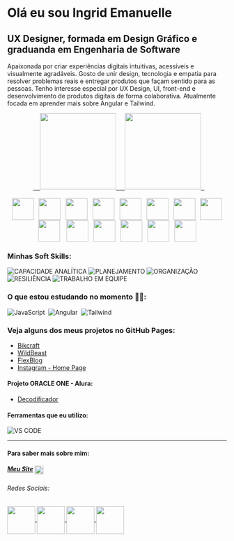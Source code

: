 # Olá eu sou Ingrid Emanuelle

## UX Designer, formada em Design Gráfico e graduanda em Engenharia de Software

Apaixonada por criar experiências digitais intuitivas, acessíveis e visualmente agradáveis. Gosto de unir design, tecnologia e empatia para resolver problemas reais e entregar produtos que façam sentido para as pessoas. Tenho interesse especial por UX Design, UI, front-end e desenvolvimento de produtos digitais de forma colaborativa. Atualmente focada em aprender mais sobre Angular e Tailwind.

<div align="center">
  <a href="https://github.com/ingridengdesign">
    <img height="175em" src="https://github-readme-stats.vercel.app/api?username=ingridengdesign&show_icons=true&theme=monokai&include_all_commits=true&count_private=true"/>
    <img height="175em" src="https://github-readme-stats.vercel.app/api/top-langs/?username=ingridengdesign&layout=compact&langs_count=7&theme=monokai"/>
  </a>
</div>

<div style="display:inline_block" align="center"><br>
  <img align="center" width="50" src="https://cdn.jsdelivr.net/gh/devicons/devicon/icons/figma/figma-original.svg" />
  <img align="center" width="50" src="https://cdn.jsdelivr.net/gh/devicons/devicon/icons/java/java-original-wordmark.svg">
  <img align="center" width="50" src="https://cdn.jsdelivr.net/gh/devicons/devicon/icons/python/python-original-wordmark.svg">
  <img align="center" width="50" src="https://cdn.jsdelivr.net/gh/devicons/devicon/icons/html5/html5-original-wordmark.svg">
  <img align="center" width="50" src="https://cdn.jsdelivr.net/gh/devicons/devicon/icons/css3/css3-original-wordmark.svg">
  <img align="center" width="50" src="https://cdn.jsdelivr.net/gh/devicons/devicon/icons/javascript/javascript-plain.svg">
  <img align="center" width="50" src="https://cdn.jsdelivr.net/gh/devicons/devicon/icons/bootstrap/bootstrap-plain-wordmark.svg">
  <img align="center" width="50" src="https://cdn.jsdelivr.net/gh/devicons/devicon/icons/jquery/jquery-original-wordmark.svg">
  <img align="center" width="50" src="https://cdn.jsdelivr.net/gh/devicons/devicon/icons/php/php-original.svg"> 
  <img align="center" width="50" src="https://cdn.jsdelivr.net/gh/devicons/devicon/icons/mysql/mysql-original-wordmark.svg" />
  <img align="center" width="50" src="https://cdn.jsdelivr.net/gh/devicons/devicon/icons/angularjs/angularjs-original.svg" />
  <img align="center" width="50" src="https://cdn.jsdelivr.net/gh/devicons/devicon/icons/typescript/typescript-original.svg" />
  <img align="center" width="50" src="https://cdn.jsdelivr.net/gh/devicons/devicon/icons/spring/spring-original.svg" />
  <img align="center" width="50" src="https://cdn.jsdelivr.net/gh/devicons/devicon/icons/react/react-original.svg" />
</div>

### Minhas Soft Skills:

![CAPACIDADE ANALÍTICA](https://img.shields.io/badge/-CAPACIDADE%20ANAL%C3%8DTICA-272822?style=for-the-badge)
![PLANEJAMENTO](https://img.shields.io/badge/-PLANEJAMENTO-272822?style=for-the-badge)
![ORGANIZAÇÃO](https://img.shields.io/badge/-ORGANIZA%C3%87%C3%83O-272822?style=for-the-badge)
![RESILIÊNCIA](https://img.shields.io/badge/-RESILI%C3%8ANCIA-272822?style=for-the-badge)
![TRABALHO EM EQUIPE](https://img.shields.io/badge/-TRABALHO%20EM%20EQUIPE-272822?style=for-the-badge)

### O que estou estudando no momento 👩‍💻:
![JavaScript](https://img.shields.io/badge/-JavaScript-CB7E2C?style=for-the-badge&logo=javascript)&nbsp;
![Angular](https://img.shields.io/badge/-Angular-CB7E2C?style=for-the-badge&logo=angular)&nbsp;
![Tailwind](https://img.shields.io/badge/-Tailwind%20CSS-CB7E2C?style=for-the-badge&logo=tailwind-css)

### Veja alguns dos meus projetos no GitHub Pages:
- [Bikcraft](https://ingridengdesign.github.io/origamid-bikcraft/)
- [WildBeast](https://ingridengdesign.github.io/origamid-wildbeast/)
- [FlexBlog](https://ingridengdesign.github.io/origamid-flexblog/)
- [Instagram - Home Page](https://ingridengdesign.github.io/instagram-home-page/)

#### Projeto ORACLE ONE - Alura:
- [Decodificador](https://ingridengdesign.github.io/ChallengeOneLogicaBr/)

#### Ferramentas que eu utilizo:
![VS CODE](https://img.shields.io/badge/-VS%20Code-272822?style=for-the-badge&logo=visualstudiocode&logoColor=007ACC)

---

 #### Para saber mais sobre mim:
  
  #####  [Meu Site](https://ingridemanuelle.com) <a href="https://ingridemanuelle.com" target="_blank" ref="noopener noreferrer"> <img align="center" width="20" src="https://user-images.githubusercontent.com/71468902/216183385-01a75b0b-a852-4931-85c5-54c45194d613.png"/>
 </a>
  
  ###### Redes Sociais:
<div> 
 <a href="https://www.dribbble.com/ingridmanu" target="_blank" ref="noopener noreferrer">
  <img align="center" width="64" src="https://img.icons8.com/color/100/000000/dribbble.png"/>
  </a>
 <a href="https://www.behance.net/ingridemanuelle" target="_blank" ref="noopener noreferrer">
   <img align="center" width="64" src="https://img.icons8.com/color/100/000000/behance.png"/>
 </a> 
 <a href="https://www.linkedin.com/in/ingridemanuelle" target="_blank" ref="noopener noreferrer">
  <img align="center" width="64" src="https://img.icons8.com/color/100/000000/linkedin.png"/>
 </a> 
  <a href = "mailto:ingrid_engdesign@gmail.com">
  <img align="center" width="64" src="https://img.icons8.com/color/100/000000/secured-letter--v1.png"/>
 </a>
</div>
